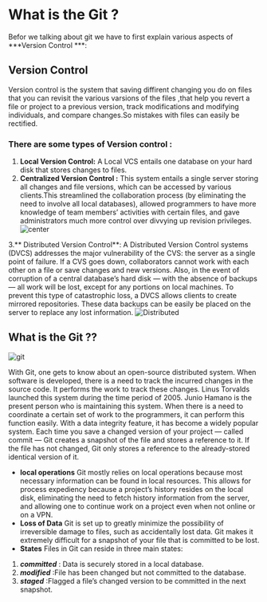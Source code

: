 # What is the Git ?

Befor we talking about git we have to first explain various aspects of ***Version Control ***:
## Version Control
Version control is the system that saving diffirent changing you do on files that you can revisit the various varsions of the files ,that help you revert a file or project to a previous version, track modifications and modifying individuals, and compare changes.So mistakes with files can easily be rectified.
### There are some types of Version control :
1. **Local Version Control:**
 A Local VCS entails one database on your hard disk that stores changes to files.
2. **Centralized Version Control :**
This system entails a single server storing all changes and file versions, which can be accessed by various clients.This streamlined the collaboration process (by eliminating the need to involve all local databases), allowed programmers to have more knowledge of team members’ activities with certain files, and gave administrators much more control over divvying up revision privileges.
![center](https://www.edureka.co/blog/wp-content/uploads/2016/11/Centralized-Version-Control-System-Workflow-What-Is-Git-Edureka.png)

3.** Distributed Version Control**:
A Distributed Version Control systems (DVCS) addresses the major vulnerability of the CVS: the server as a single point of failure. If a CVS goes down, collaborators cannot work with each other on a file or save changes and new versions. Also, in the event of corruption of a central database’s hard disk — with the absence of backups — all work will be lost, except for any portions on local machines.
To prevent this type of catastrophic loss, a DVCS allows clients to create mirrored repositories. These data backups can be easily be placed on the server to replace any lost information.
![Distributed](https://www.edureka.co/blog/wp-content/uploads/2016/11/Distributed-Version-Control-System-Workflow-What-Is-Git-Edureka.png)
##  What is the Git ?? 

![git](https://1000logos.net/wp-content/uploads/2020/08/Git-Logo.png)

With Git, one gets to know about an open-source distributed system. When software is developed, there is a need to track the incurred changes in the source code. It performs the work to track these changes. Linus Torvalds launched this system during the time period of 2005. Junio Hamano is the present person who is maintaining this system. When there is a need to coordinate a certain set of work to the programmers, it can perform this function easily. With a data integrity feature, it has become a widely popular system.
Each time you save a changed version of your project — called commit — Git creates a snapshot of the file and stores a reference to it. If the file has not changed, Git only stores a reference to the already-stored identical version of it.
- **local operations** 
Git mostly relies on local operations because most necessary information can be found in local resources. This allows for process expediency because a project’s history resides on the local disk, eliminating the need to fetch history information from the server, and allowing one to continue work on a project even when not online or on a VPN.
- **Loss of Data**
Git is set up to greatly minimize the possibility of irreversible damage to files, such as accidentally lost data. Git makes it extremely difficult for a snapshot of your file that is committed to be lost.
- **States**
Files in Git can reside in three main states: 
1. ***committed*** : Data is securely stored in a local database.
2. ***modified*** :File has been changed but not committed to the database.
3. ***staged*** :Flagged a file’s changed version to be committed in the next snapshot.


